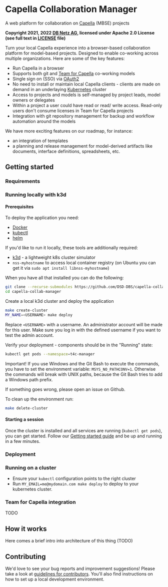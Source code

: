 # Capella Collaboration Manager

A web platform for collaboration on [Capella](https://www.eclipse.org/capella/)
(MBSE) projects

**Copyright 2021, 2022 [DB Netz AG](https://fahrweg.dbnetze.com/),
licensed under Apache 2.0 License (see full text in [LICENSE](./LICENSE) file)**

Turn your local Capella experience into a browser-based collaboration platform for
model-based projects. Designed to enable co-working across multiple organizations.
Here are some of the key features:

* Run Capella in a browser
* Supports both git and [Team for Capella](https://www.obeosoft.com/en/team-for-capella)
  co-working models
* Single sign on (SSO) via [OAuth2](https://oauth.net/2/)
* No need to install or maintain local Capella clients - clients are made on demand in
  an underlaying [Kubernetes](https://kubernetes.io/) cluster
* Access to projects and models is self-managed by project leads, model owners or
  delegates
* Within a project a user could have read or read/ write access. Read-only users don't
  consume licenses in Team for Capella projects
* Integration with git repository management for backup and workflow automation around
  the models

We have more exciting features on our roadmap, for instance:

* an integration of templates
* a planning and release management for model-derived artifacts like documents,
  interface definitions, spreadsheets, etc.

## Getting started

### Requirements

### Running locally with k3d

#### Prerequisites

To deploy the application you need:

* [Docker](https://docs.docker.com/engine/install/ubuntu/)
* [kubectl](https://kubernetes.io/docs/tasks/tools/install-kubectl-linux/)
* [helm](https://helm.sh/docs/intro/install/)

If you'd like to run it locally, these tools are additionally required:

* [k3d](https://k3d.io/) - a lightweight k8s cluster simulator
* `nss-myhostname` to access local container registry
  (on Ubuntu you can get it via `sudo apt install libnss-myhostname`)

When you have all that installed you can do the following:

```zsh
git clone --recurse-submodules https://github.com/DSD-DBS/capella-collab-manager.git
cd capella-collab-manager
```

Create a local k3d cluster and deploy the application

```zsh
make create-cluster
MY_NAME=<USERNAME> make deploy
```

Replace `<USERNAME>` with a username. An administrator account will be made for this
user. Make sure you log in with the defined username if you want to test the admin
account.

Verify your deployment - components should be in the "Running" state:

```zsh
kubectl get pods --namespace=t4c-manager
```

Important! If you use Windows and the Git Bash to execute the commands, you have to set
the environment variable: `MSYS_NO_PATHCONV=1`.
Otherwise the commands will break with UNIX paths, because the Git Bash tries to add a
Windows path prefix.

If something goes wrong, please open an issue on Github.

To clean up the environment run:

```zsh
make delete-cluster
```

#### Starting a session

Once the cluster is installed and all services are running (`kubectl get pods`), you can
get started. Follow our [Getting started guide](doc/getting_started.md) and be up and
running in a few minutes.

### Deployment

### Running on a cluster

* Ensure your `kubectl` configuration points to the right cluster
* Run `MY_EMAIL=me@mydomain.com make deploy` to deploy to your kubernetes cluster.

### Team for Capella integration

TODO

## How it works

Here comes a brief intro into architecture of this thing (TODO)

## Contributing

We'd love to see your bug reports and improvement suggestions! Please take a look at
[guidelines for contributors](CONTRIBUTING.md).
You'll also find instructions on how to set up a local development environment.
